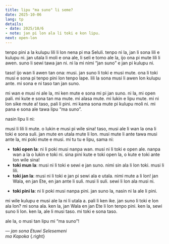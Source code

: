 ```yaml
---
title: lipu "ma suno" li seme?
date: 2025-10-06
lang: tp
details:
- date: 2025/10/6
- note: jan pi lon ala li toki e kon lipu.
next: open-lon
---
```


tenpo pini a la kulupu lili li lon nena pi ma Seluli. tenpo ni la, jan li sona lili e kulupu ni. jan utala li moli e ona ale, li seli e tomo ale la, ijo ona pi mute lili li awen. suno li sewi tawa jan ni. ni la mi nimi “jan suno” e jan pi kulupu ni.

taso! ijo wan li awen tan ona: musi. jan suno li toki e musi mute. ona li toki musi e sona pi tenpo pini lon tenpo lape. lili la sona musi li awen lon kulupu ante. mi sona e ni taso tan jan suno.

mi wan e musi ni ale la, mi ken mute e sona mi pi jan suno. ni la, mi open pali. mi kute e sona tan ma mute. mi alasa mute. mi lukin e lipu mute. mi ni lon sike mute a! taso, pali li pini. mi kama sona mute pi kulupu moli ni. mi pana e sona ale tawa lipu “ma suno”.

nasin lipu li ni:

musi li lili li mute. o lukin e musi pi wile sina! taso, musi ale li wan la ona li toki e sona suli. jan mute en utala mute li lon. musi mute li ante tawa musi ante la, mi poki mute e musi. mi tu tu e lipu, sama ni:

-  **toki open la**: ni li poki musi nanpa wan. musi ni li toki e open ale. nanpa wan a la o lukin e toki ni. sina pini kute e toki open la, o kute e toki ante lon wile sina!
- **toki mun la**: musi ni li toki e sewi e jan suno. nimi sin ala li lon toki. musi li lili.
- **toki jan la**: musi ni li toki e jan pi sewi ala e utala. nimi mute a li lon! jan Wala, en jan Ete, en jan ante li suli. musi li suli. sewi li lon ala musi ni.
* **toki pini la**: ni li poki musi nanpa pini. jan suno la, nasin ni la ale li pini.

mi wile kulupu e musi ale la ni li utala a. pali li ken ike. jan suno li toki e lon ala lon? mi sona ala. ken la, jan Wala en jan Ete li lon tenpo pini. ken la, sewi suno li lon. ken la, ale li musi taso. mi toki e sona taso.

ale la, o musi tan lipu mi “ma suno”!

_— jan sona Etuwi Selesemeni_  
_ma Kapoka_
{.right}
